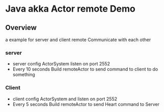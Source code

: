 # Java akka Actor remote Demo

## Overview

a example for server and client remote Communicate with each other

### server

- server config ActorSystem listen on port 2552
- Every 10 seconds Build remoteActor to send command to client to do something

 ### Client

- client config ActorSystem and listen on port 2552
- Every 5 seconds Build remoteActor to send Heart command to Server

 